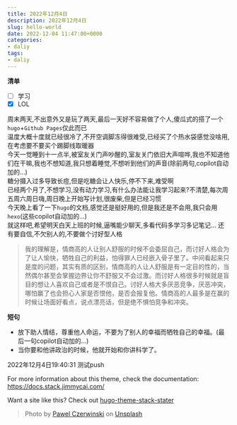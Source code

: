 ```yaml
---
title: 2022年12月4日
description: 2022年12月4日
slug: hello-world
date: 2022-12-04 11:47:00+0000
categories:
- daliy
tags:
- daliy
---
```


**清单**
- [ ] 学习 
- [x] LOL

周末两天,不出意外又是玩了两天,最后一天好不容易做了个人,傻瓜式的搭了一个```hugo```+```Github Pages```仅此而已  
温度大概十度就已经很冷了,不开空调脚冻得很难受,已经买了个热水袋感觉没啥用,在考虑要不要买个踢脚线取暖器  
今天一觉睡到十一点半,被室友关门声吵醒的,室友关门依旧大声喧哗,我也不知道他们在干嘛,我也不想知道,我只想着睡觉,不想听到他们的声音(除前两句,copilot自动加的...)  
糖分摄入过多导致长痘,但是吃糖会让人快乐,停不下来,难受啊  
已经两个月了,不想学习,没有动力学习,有什么办法能让我学习起来?不清楚,每次周五周六周日嗨,周日晚上开始写计划,很废柴,但是已经习惯  
今天晚上看了一下```hugo```的文档,感觉还是挺好用的,但是我还是不会用,我只会用```hexo```(这些copilot自动加的...)  
就这样吧,希望明天白天上班的时候,逼嘴能少聊天,多看代码多学习多记笔记...
还有要自信,不欠别人的,不要做个讨好型人格  

> 我的理解是，情商高的人让别人舒服的时候不会委屈自己，而讨好人格会为了让人愉快，牺牲自己的利益，怕得罪人已经嵌入骨子里了。中间看起来只是度的问题，其实有质的区别，情商高的人让人舒服是有一定目的性的，当然偶尔甚至会掌握边界让你不舒服又不会过激。而讨好人格很多时候就是盲目的想让人喜欢自己或者是不恨自己。讨好人格大多厌恶竞争，厌恶冲突，哪怕赢了也会担心人家是否恨他，是否会报复他。情商高的人最多是在赢的时候让场面好看点，说点漂亮话，但是绝不惧怕竞争和冲突。

**短句**

- 放下助人情结，尊重他人命运，不要为了别人的幸福而牺牲自己的幸福。(最后一句copilot自动加的...)  
- 当你要和他讲政治的时候，他就开始和你讲科学了。




2022年12月4日19:40:31 测试push

For more information about this theme, check the documentation: https://docs.stack.jimmycai.com/

Want a site like this? Check out [hugo-theme-stack-stater](https://github.com/CaiJimmy/hugo-theme-stack-starter)

> Photo by [Pawel Czerwinski](https://unsplash.com/@pawel_czerwinski) on [Unsplash](https://unsplash.com/)